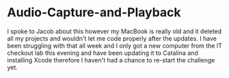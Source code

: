 # Audio-Capture-and-Playback

I spoke to Jacob about this however my MacBook is really old and it deleted all my projects and wouldn't let me code properly after the updates. I have been struggling with that all week and I only got a new computer from the IT checkout lab this evening and have been updating it to Catalina and installing Xcode therefore I haven't had a chance to re-start the challenge yet. 
